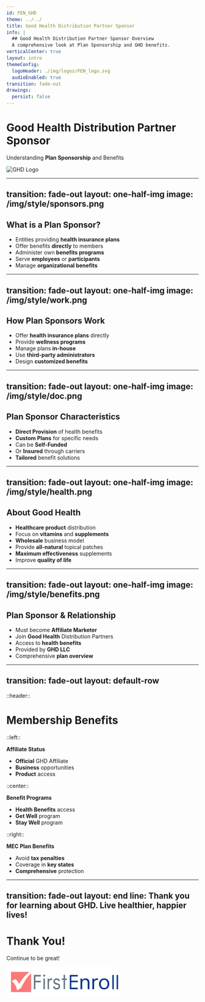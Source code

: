 ```yaml
---
id: FEN_GHD
theme: ../../
title: Good Health Distribution Partner Sponsor
info: |
  ## Good Health Distribution Partner Sponsor Overview
  A comprehensive look at Plan Sponsorship and GHD benefits.
verticalCenter: true
layout: intro
themeConfig:
  logoHeader: ./img/logos/FEN_logo.svg
  audioEnabled: true
transition: fade-out
drawings:
  persist: false
---
```

<div class="relative top-24">

<SlideAudio deckKey="FEN_GHD" />

  <div class="grid grid-cols-1 items-center py-8 -mt-8">

  # Good Health Distribution Partner Sponsor

  Understanding **Plan Sponsorship** and Benefits
  </div>
  <div class="grid grid-cols-1 gap-4 items-center py-1 -ml-10 mt-12">
    <img src="/img/logos/GHD_logo.png" class="h-24 pt-1 mix-blend-multiply" alt="GHD Logo">
  </div>
</div>

---
transition: fade-out
layout: one-half-img
image: /img/style/sponsors.png
---

## What is a Plan Sponsor?

<v-clicks>

- Entities providing **health insurance plans**
- Offer benefits **directly** to members
- Administer own **benefits programs**
- Serve **employees** or **participants**
- Manage **organizational benefits**

</v-clicks>

---
transition: fade-out
layout: one-half-img
image: /img/style/work.png
---

## How Plan Sponsors Work

<v-clicks>

- Offer **health insurance plans** directly
- Provide **wellness programs**
- Manage plans **in-house**
- Use **third-party administrators**
- Design **customized benefits**

</v-clicks>

---
transition: fade-out
layout: one-half-img
image: /img/style/doc.png
---

## Plan Sponsor Characteristics

<v-clicks>

- **Direct Provision** of health benefits
- **Custom Plans** for specific needs
- Can be **Self-Funded**
- Or **Insured** through carriers
- **Tailored** benefit solutions

</v-clicks>

---
transition: fade-out
layout: one-half-img
image: /img/style/health.png
---

## About Good Health

<v-clicks>

- **Healthcare product** distribution
- Focus on **vitamins** and **supplements**
- **Wholesale** business model
- Provide **all-natural** topical patches
- **Maximum effectiveness** supplements
- Improve **quality of life**

</v-clicks>

---
transition: fade-out
layout: one-half-img
image: /img/style/benefits.png
---

## Plan Sponsor & Relationship

<v-clicks>

- Must become **Affiliate Marketer**
- Join **Good Health** Distribution Partners
- Access to **health benefits**
- Provided by **GHD LLC**
- Comprehensive **plan overview**

</v-clicks>

---
transition: fade-out
layout: default-row
---

::header::
# Membership Benefits

::left::
<v-click>

**Affiliate Status**
- **Official** GHD Affiliate
- **Business** opportunities
- **Product** access
</v-click>

::center::
<v-click>

**Benefit Programs**
- **Health Benefits** access
- **Get Well** program
- **Stay Well** program
</v-click>

::right::
<v-click>

**MEC Plan Benefits**
- Avoid **tax penalties**
- Coverage in **key states**
- **Comprehensive** protection
</v-click>

---
transition: fade-out
layout: end
line: Thank you for learning about GHD. Live healthier, happier lives!
---

# Thank You!

Continue to be great!

<img src="./img/logos/FEN_logo.svg" class="h-12 mt-32" alt="FirstEnroll Logo">

